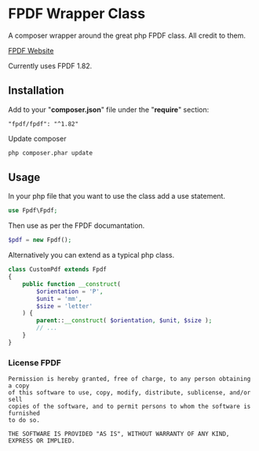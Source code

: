 FPDF Wrapper Class
===================

A composer wrapper around the great php FPDF class. All credit to them.

[FPDF Website](http://www.fpdf.org/)

Currently uses FPDF 1.82.



## Installation

Add to your "__composer.json__" file under the "__require__" section:

```
"fpdf/fpdf": "^1.82"
```


Update composer

```sh
php composer.phar update
```



## Usage

In your php file that you want to use the class add a use statement.

```php
use Fpdf\Fpdf;
```

Then use as per the FPDF documantation.

``` php
$pdf = new Fpdf();
```

Alternatively you can extend as a typical php class.

```php
class CustomPdf extends Fpdf
{
    public function __construct(
        $orientation = 'P',
        $unit = 'mm',
        $size = 'letter'
    ) {
        parent::__construct( $orientation, $unit, $size );
        // ...
    }
}

```



### License FPDF

```text
Permission is hereby granted, free of charge, to any person obtaining a copy
of this software to use, copy, modify, distribute, sublicense, and/or sell
copies of the software, and to permit persons to whom the software is furnished
to do so.

THE SOFTWARE IS PROVIDED "AS IS", WITHOUT WARRANTY OF ANY KIND, EXPRESS OR IMPLIED.
```

